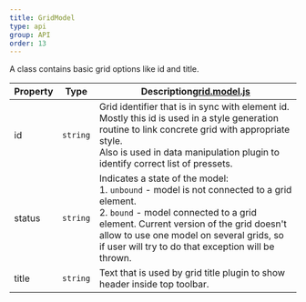 ```yaml
---
title: GridModel
type: api
group: API
order: 13
---
```

A class contains basic grid options like id and title.

Property|Type|Description<a class="github-link2" target="_blank" href="https://github.com/qgrid/ng2/tree/master/core/grid/grid.model.js"><span>grid.model.js</span></a>
---|---|---
id|`string`|Grid identifier that is in sync with element id.<br>Mostly this id is used in a style generation routine to link concrete grid with appropriate style.<br>Also is used in data manipulation plugin to identify correct list of pressets.
status|`string`|Indicates a state of the model:<br>1. `unbound` - model is not connected to a grid element.<br>2. `bound` - model connected to a grid element. Current version of the grid doesn't allow to use one model on several grids, so if user will try to do that exception will be thrown. 
title|`string`|Text that is used by grid title plugin to show header inside top toolbar.

